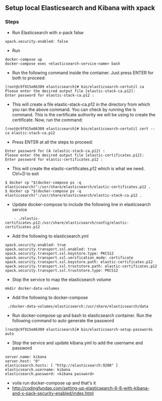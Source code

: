 ## Setup local Elasticsearch and Kibana with xpack

### Steps
- Run Elasticsearch with x-pack false
```
xpack.security.enabled: false
```
- Run
```
docker-compose up
docker-compose exec <elasticsearch-service-name> bash
```
- Run the following command inside the container. Just press ENTER for both to proceed:
```
[root@c9f915e86309 elasticsearch]# bin/elasticsearch-certutil ca
Please enter the desired output file [elastic-stack-ca.p12]: 
Enter password for elastic-stack-ca.p12 : 
```
- This will create a file elastic-stack-ca.p12 in the directory from which you ran the above command. You can check by running the ls command. This is the certificate authority we will be using to create the certificate. Now, run the command:
```
[root@c9f915e86309 elasticsearch]# bin/elasticsearch-certutil cert --ca elastic-stack-ca.p12
```
- Press ENTER at all the steps to proceed:
```
Enter password for CA (elastic-stack-ca.p12) : 
Please enter the desired output file [elastic-certificates.p12]: 
Enter password for elastic-certificates.p12 : 
```
- This will create the elastic-certificates.p12 which is what we need. Ctrl+D to exit
```
$ docker cp "$(docker-compose ps -q elasticsearch)":/usr/share/elasticsearch/elastic-certificates.p12 .
$ docker cp "$(docker-compose ps -q elasticsearch)":/usr/share/elasticsearch/elastic-stack-ca.p12 .
```
- Update docker-compose to include the following line in elasticsearch service
```
    - ./elastic-certificates.p12:/usr/share/elasticsearch/config/elastic-certificates.p12
```
- Add the following to elasticsearch.yml
```
xpack.security.enabled: true
xpack.security.transport.ssl.enabled: true
xpack.security.transport.ssl.keystore.type: PKCS12
xpack.security.transport.ssl.verification_mode: certificate
xpack.security.transport.ssl.keystore.path: elastic-certificates.p12
xpack.security.transport.ssl.truststore.path: elastic-certificates.p12
xpack.security.transport.ssl.truststore.type: PKCS12
```
- Stop the service to map the elasticsearch volume
```
mkdir docker-data-volumes
```
- Add the following to docker-compose
```
 ./docker-data-volumes/elasticsearch:/usr/share/elasticsearch/data
```
- Run docker-compose up and bash to elasticsearch container. Run the following command to auto generate the password
```
[root@c9f915e86309 elasticsearch]# bin/elasticsearch-setup-passwords auto
```
- Stop the service and update kibana.yml to add the username and password
```
server.name: kibana
server.host: "0"
elasticsearch.hosts: [ "http://elasticsearch:9200" ]
elasticsearch.username: kibana
elasticsearch.password: <kibana password>
```
- voila run docker-compose up and that's it
- http://codingfundas.com/setting-up-elasticsearch-6-8-with-kibana-and-x-pack-security-enabled/index.html
